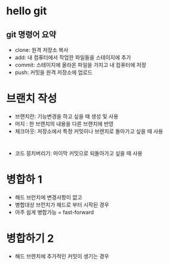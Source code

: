 # hello git

## git 명령어 요약

  - clone: 원격 저장소 복사
  - add: 내 컴퓨터에서 작업한 파일들을 스테이지에 추가
  - commit: 스테이지에 올라온 파일을 가지고 내 컴퓨터에 저장
  - push: 커밋을 원격 저장소에 업로드


# 브랜치 작성

  - 브랜치란: 기능변경을 하고 싶을 때 생성 및 사용
  - 머지 : 한 브랜치의 내용을 다른 브랜치에 반영
  - 체크아웃: 저장소에서 특정 커밋이나 브렌치로 돌아가고 싶을 때 사용

#
  - 코드 뭉치버리기: 마이막 커밋으로 되돌아가고 싶을 때 사용

# 병합하 1
  - 해드 브런치에 변경사항이 없고
  - 병합대상 브런치가 헤드로 부터 시작된 경우
  - 아주 쉽게 병합가능 = fast-forward

# 병합하기 2
  - 해드 브렌치에 추가적인 커밋이 생기는 경우
  
